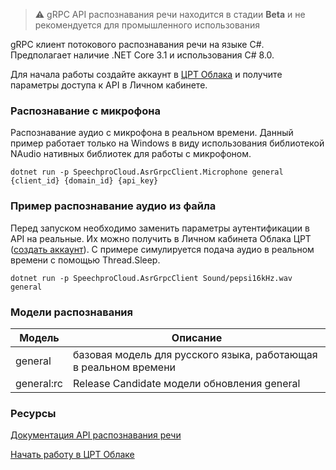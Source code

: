 > :warning: gRPC API распознавания речи находится в стадии **Beta** и не рекомендуется для промышленного использования

gRPC клиент потокового распознавания речи на языке C#. Предполагает наличие .NET Core 3.1 и использования C# 8.0.

Для начала работы создайте аккаунт в [ЦРТ Облака](https://cp.speechpro.com) и получите параметры доступа к API в Личном кабинете.

### Распознавание с микрофона

Распознавание аудио с микрофона в реальном времени. Данный пример работает только на Windows в виду использования библиотекой NAudio нативных библиотек для работы с микрофоном.
```shell
dotnet run -p SpeechproCloud.AsrGrpcClient.Microphone general {client_id} {domain_id} {api_key}
```

### Пример распознавание аудио из файла

Перед запуском необходимо заменить параметры аутентификации в API на реальные. Их можно получить в Личном кабинета Облака ЦРТ ([создать аккаунт](https://cp.speechpro.com)). С примере симулируется подача аудио в реальном времени с помощью Thread.Sleep.

```shell
dotnet run -p SpeechproCloud.AsrGrpcClient Sound/pepsi16kHz.wav general
```

### Модели распознавания

|Модель|Описание|
|---|---|
|general|базовая модель для русского языка, работающая в реальном времени|
|general:rc|Release Candidate модели обновления general|

### Ресурсы
[Документация API распознавания речи](https://asr.cp.speechpro.com/docs)

[Начать работу в ЦРТ Облаке](https://cp.speechpro.com/home)
